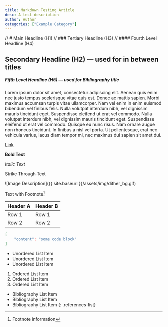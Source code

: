 ```yaml
---
title: Markdown Testing Article
desc: A test description
author: Author
categories: ["Example Category"]
---
```


// # Main Headline (H1)
// ### Tertiary Headline (H3)
// #### Fourth Level Headline (H4)

## Secondary Headline (H2) — used for in between titles


##### Fifth Level Headline (H5) — used for Bibliography title


Lorem ipsum dolor sit amet, consectetur adipiscing elit. Aenean quis enim nec justo tempus scelerisque vitae quis est. Donec ac mattis sapien. Morbi maximus accumsan turpis vitae ullamcorper. Nam vel enim in enim euismod bibendum vel finibus felis. Nulla volutpat interdum nibh, vel dignissim mauris tincidunt eget. Suspendisse eleifend ut erat vel commodo. Nulla volutpat interdum nibh, vel dignissim mauris tincidunt eget. Suspendisse eleifend ut erat vel commodo. Quisque eu nunc risus. Nam ornare augue non rhoncus tincidunt. In finibus a nisl vel porta. Ut pellentesque, erat nec vehicula varius, lacus diam tempor mi, nec maximus dui sapien sit amet dui.

[Link](#)

**Bold Text**

*Italic Text*

~~Strike Through Text~~

![Image Description]({{ site.baseurl }}/assets/img/dither_bg.gif)

Text with Footnote[^1]

[^1]: Footnote information

|Header A|Header B|
|---|---|
|Row 1|Row 1|
|Row 2|Row 2|

```json
[
	"content": "some code block"
]
```

* Unordered List Item
* Unordered List Item
* Unordered List Item


1. Ordered List Item
2. Ordered List Item
3. Ordered List Item


* Bibliography List Item
* Bibliography List Item
* Bibliography List Item
{: .references-list}
